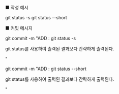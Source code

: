 ■ 작성 예시

git status -s
git status --short

■ 커밋 메시지

git commit -m "ADD : git status -s

git status를 사용하여 출력된 결과보다 간략하게 출력된다.

"

git commit -m "ADD : git status --short

git status를 사용하여 출력된 결과보다 간략하게 출력된다.

"
